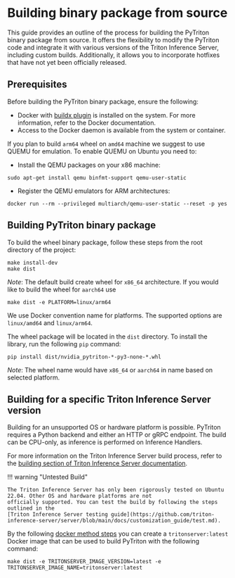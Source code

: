 <!--
Copyright (c) 2023, NVIDIA CORPORATION. All rights reserved.

Licensed under the Apache License, Version 2.0 (the "License");
you may not use this file except in compliance with the License.
You may obtain a copy of the License at

    http://www.apache.org/licenses/LICENSE-2.0

Unless required by applicable law or agreed to in writing, software
distributed under the License is distributed on an "AS IS" BASIS,
WITHOUT WARRANTIES OR CONDITIONS OF ANY KIND, either express or implied.
See the License for the specific language governing permissions and
limitations under the License.
-->

# Building binary package from source

This guide provides an outline of the process for building the PyTriton binary package from source.
It offers the flexibility to modify the PyTriton code and integrate it with various versions
of the Triton Inference Server, including custom builds.
Additionally, it allows you to incorporate hotfixes that have not yet been officially released.

## Prerequisites

Before building the PyTriton binary package, ensure the following:

- Docker with [buildx plugin](https://github.com/docker/buildx) is installed on the system. For more information, refer to the Docker documentation.
- Access to the Docker daemon is available from the system or container.

If you plan to build `arm64` wheel on `amd64` machine we suggest to use QUEMU for emulation.
To enable QUEMU on Ubuntu you need to:
- Install the QEMU packages on your x86 machine:
```shell
sudo apt-get install qemu binfmt-support qemu-user-static
```
- Register the QEMU emulators for ARM architectures:
```shell
docker run --rm --privileged multiarch/qemu-user-static --reset -p yes
```

## Building PyTriton binary package

To build the wheel binary package, follow these steps from the root directory of the project:

```shell
make install-dev
make dist
```

*Note*: The default build create wheel for `x86_64` architecture. If you would like to build the wheel for `aarch64` use
```shell
make dist -e PLATFORM=linux/arm64
```
We use Docker convention name for platforms. The supported options are `linux/amd64` and `linux/arm64`.

The wheel package will be located in the `dist` directory. To install the library, run the following `pip` command:

```shell
pip install dist/nvidia_pytriton-*-py3-none-*.whl
```

*Note*: The wheel name would have `x86_64` or `aarch64` in name based on selected platform.

## Building for a specific Triton Inference Server version

Building for an unsupported OS or hardware platform is possible.
PyTriton requires a Python backend and either an HTTP or gRPC endpoint.
The build can be CPU-only, as inference is performed on Inference Handlers.

For more information on the Triton Inference Server build process, refer to the
[building section of Triton Inference Server documentation](https://github.com/triton-inference-server/server/blob/main/docs/customization_guide/build.md).

!!! warning "Untested Build"

    The Triton Inference Server has only been rigorously tested on Ubuntu 22.04. Other OS and hardware platforms are not
    officially supported. You can test the build by following the steps outlined in the
    [Triton Inference Server testing guide](https://github.com/triton-inference-server/server/blob/main/docs/customization_guide/test.md).

By the following [docker method steps](https://github.com/triton-inference-server/server/blob/main/docs/customization_guide/build.md#building-with-docker)
you can create a `tritonserver:latest` Docker image that can be used to build PyTriton with the following command:

```shell
make dist -e TRITONSERVER_IMAGE_VERSION=latest -e TRITONSERVER_IMAGE_NAME=tritonserver:latest
```
